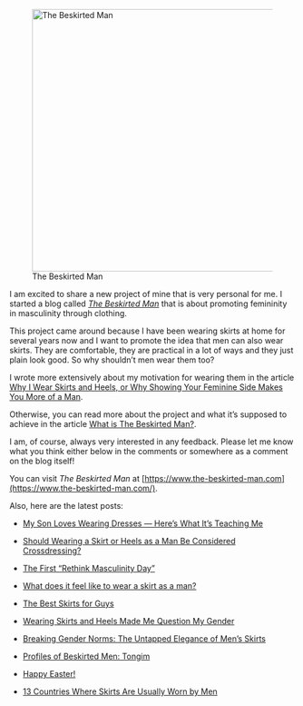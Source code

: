 <figure><img loading="lazy" decoding="async" src="avatar.jpg" alt="The Beskirted Man" style="width:462px;height:462px"><figcaption>The Beskirted Man</figcaption></figure>

I am excited to share a new project of mine that is very personal for me. I started a blog called *[The Beskirted Man](https://www.the-beskirted-man.com/)* that is about promoting femininity in masculinity through clothing.

This project came around because I have been wearing skirts at home for several years now and I want to promote the idea that men can also wear skirts. They are comfortable, they are practical in a lot of ways and they just plain look good. So why shouldn’t men wear them too?

I wrote more extensively about my motivation for wearing them in the article [Why I Wear Skirts and Heels, or Why Showing Your Feminine Side Makes You More of a Man](https://www.the-beskirted-man.com/skirts-and-dresses/why-i-wear-skirts-and-heels-or-why-showing-your-feminine-side-makes-you-more-of-a-man/).

Otherwise, you can read more about the project and what it’s supposed to achieve in the article [What is The Beskirted Man?](https://www.the-beskirted-man.com/general/what-is-the-beskirted-man/).

I am, of course, always very interested in any feedback. Please let me know what you think either below in the comments or somewhere as a comment on the blog itself!

You can visit *The Beskirted Man* at [https://www.the-beskirted-man.com](https://www.the-beskirted-man.com/).

Also, here are the latest posts:

-   [My Son Loves Wearing Dresses — Here’s What It’s Teaching Me](https://www.the-beskirted-man.com/in-the-media/my-son-loves-wearing-dresses-heres-what-its-teaching-me/)
    
-   [Should Wearing a Skirt or Heels as a Man Be Considered Crossdressing?](https://www.the-beskirted-man.com/gender/should-wearing-a-skirt-or-heels-as-a-man-be-considered-crossdressing/)
    
-   [The First “Rethink Masculinity Day”](https://www.the-beskirted-man.com/in-the-media/the-first-rethink-masculinity-day/)
    
-   [What does it feel like to wear a skirt as a man?](https://www.the-beskirted-man.com/skirts-and-dresses/what-does-it-feel-like-to-wear-a-skirt-as-a-man/)
    
-   [The Best Skirts for Guys](https://www.the-beskirted-man.com/in-the-media/the-best-skirts-for-guys/)
    
-   [Wearing Skirts and Heels Made Me Question My Gender](https://www.the-beskirted-man.com/gender/wearing-skirts-and-heels-made-me-question-my-gender/)
    
-   [Breaking Gender Norms: The Untapped Elegance of Men’s Skirts](https://www.the-beskirted-man.com/in-the-media/breaking-gender-norms-the-untapped-elegance-of-mens-skirts/)
    
-   [Profiles of Beskirted Men: Tongim](https://www.the-beskirted-man.com/profiles-of-beskirted-men/tongim/)
    
-   [Happy Easter!](https://www.the-beskirted-man.com/general/happy-easter-2025/)
    
-   [13 Countries Where Skirts Are Usually Worn by Men](https://www.the-beskirted-man.com/in-the-media/13-countries-where-skirts-are-usually-worn-by-men/)